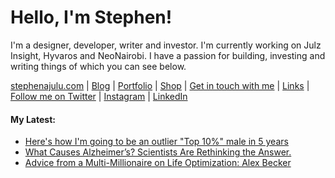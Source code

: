   <!-- Hello there! Feel free to make this your own but kindly don't use my data. Attributions are welcomed & appreciated --> 

# Hello, I'm Stephen!

I'm a designer, developer, writer and investor. I'm currently working on Julz Insight, Hyvaros and NeoNairobi. I have a passion for building, investing and writing things of which you can see below.

[stephenajulu.com](https://stephenajulu.com) | [Blog](https://stephenajulu.com/blog) | [Portfolio](https://stephenajulu.com/portfolio) | [Shop](https://stephenajulu.com/store) | [Get in touch with me](https://stephenajulu.com/contact) | [Links](https://stephenajulu.com/links) | [Follow me on Twitter](https://twitter.com/stephenajulu) | [Instagram](https://instagram.com/stephenajulu) | [LinkedIn](https://linkedin.com/in/stephenajulu)

#### My Latest:

<!-- BLOG-POST-LIST:START -->
- [Here&#39;s how I&#39;m going to be an outlier &quot;Top 10%&quot; male in 5 years](https://stephenajulu.com/blog/here-s-how-i-m-going-to-be-an-outlier-top-10-male-in-5-years/)
- [What Causes Alzheimer’s? Scientists Are Rethinking the Answer.](https://stephenajulu.com/blog/what-causes-alzheimer-s-scientists-are-rethinking-the-answer/)
- [Advice from a Multi-Millionaire on Life Optimization: Alex Becker](https://stephenajulu.com/blog/advice-from-a-multi-millionaire-on-life-optimization-alex-becker/)
<!-- BLOG-POST-LIST:END -->

